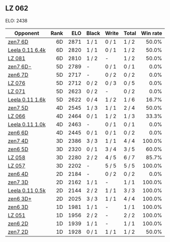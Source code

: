 ## LZ 062 ##

ELO: 2438

Opponent | Rank | ELO | Black | Write | Total | Win rate
---------|-----:|----:|-------|-------|-------|-------:
[zen7 6D](zen7%206D.md) | 6D | 2871 | 1 / 1 | 0 / 1 | 1 / 2 | 50.0%
[Leela 0.11 6.4k](Leela%200.11%206.4k.md) | 6D | 2820 | 1 / 1 | 0 / 1 | 1 / 2 | 50.0%
[LZ 081](LZ%20081.md) | 6D | 2810 | 1 / 2 | - | 1 / 2 | 50.0%
[zen7 6D-](zen7%206D-.md) | 5D | 2789 | - | 0 / 1 | 0 / 1 | 0.0%
[zen6 7D](zen6%207D.md) | 5D | 2717 | - | 0 / 2 | 0 / 2 | 0.0%
[LZ 076](LZ%20076.md) | 5D | 2712 | 0 / 2 | 0 / 3 | 0 / 5 | 0.0%
[LZ 071](LZ%20071.md) | 5D | 2623 | 0 / 2 | - | 0 / 2 | 0.0%
[Leela 0.11 1.6k](Leela%200.11%201.6k.md) | 5D | 2622 | 0 / 4 | 1 / 2 | 1 / 6 | 16.7%
[zen7 5D](zen7%205D.md) | 4D | 2545 | 1 / 3 | 1 / 1 | 2 / 4 | 50.0%
[LZ 066](LZ%20066.md) | 4D | 2464 | 0 / 1 | 1 / 2 | 1 / 3 | 33.3%
[Leela 0.11 1.0k](Leela%200.11%201.0k.md) | 4D | 2463 | - | 0 / 1 | 0 / 1 | 0.0%
[zen6 6D](zen6%206D.md) | 4D | 2445 | 0 / 1 | 0 / 1 | 0 / 2 | 0.0%
[zen7 4D](zen7%204D.md) | 3D | 2386 | 3 / 3 | 1 / 1 | 4 / 4 | 100.0%
[zen6 5D](zen6%205D.md) | 3D | 2320 | 0 / 1 | 3 / 4 | 3 / 5 | 60.0%
[LZ 058](LZ%20058.md) | 3D | 2280 | 2 / 2 | 4 / 5 | 6 / 7 | 85.7%
[LZ 057](LZ%20057.md) | 3D | 2202 | - | 5 / 5 | 5 / 5 | 100.0%
[zen6 4D](zen6%204D.md) | 2D | 2184 | - | 0 / 2 | 0 / 2 | 0.0%
[zen7 3D](zen7%203D.md) | 2D | 2162 | 1 / 1 | - | 1 / 1 | 100.0%
[Leela 0.11 0.5k](Leela%200.11%200.5k.md) | 2D | 2144 | 2 / 2 | 1 / 1 | 3 / 3 | 100.0%
[zen6 3D+](zen6%203D+.md) | 2D | 2025 | 3 / 3 | 1 / 1 | 4 / 4 | 100.0%
[zen6 3D](zen6%203D.md) | 1D | 1981 | 1 / 1 | - | 1 / 1 | 100.0%
[LZ 051](LZ%20051.md) | 1D | 1956 | 2 / 2 | - | 2 / 2 | 100.0%
[zen6 2D](zen6%202D.md) | 1D | 1939 | 1 / 1 | - | 1 / 1 | 100.0%
[zen7 2D](zen7%202D.md) | 1D | 1928 | 0 / 1 | 1 / 1 | 1 / 2 | 50.0%

